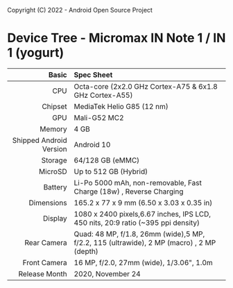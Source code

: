 Copyright (C) 2022 - Android Open Source Project

Device Tree - Micromax IN Note 1 / IN 1 (yogurt)
===============================================================

Basic   | Spec Sheet
-------:|:-------------------------
CPU     | Octa-core (2x2.0 GHz Cortex-A75 & 6x1.8 GHz Cortex-A55)
Chipset | MediaTek Helio G85 (12 nm)
GPU     | Mali-G52 MC2
Memory  | 4 GB
Shipped Android Version | Android 10
Storage | 64/128 GB (eMMC)
MicroSD | Up to 512 GB (Hybrid)
Battery | Li-Po 5000 mAh, non-removable, Fast Charge (18w) , Reverse Charging
Dimensions | 165.2 x 77 x 9 mm (6.50 x 3.03 x 0.35 in)
Display | 1080 x 2400 pixels,6.67 inches, IPS LCD, 450 nits,  20:9 ratio (~395 ppi density)
Rear Camera  | Quad: 48 MP, f/1.8, 26mm (wide),5 MP, f/2.2, 115 (ultrawide), 2 MP (macro) , 2 MP (depth)
Front Camera | 16 MP, f/2.0, 27mm (wide), 1/3.06", 1.0m
Release Month | 2020, November 24

